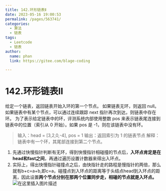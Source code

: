```yaml
---
title: 142.环形链表Ⅱ
date: 2023-05-16 19:00:53
permalink: /pages/563741/
categories: 
  - 算法
  - 链表
tags: 
  - Leetcode
  - 链表
author: 
  name: phan
  link: https://gitee.com/blage-coding

---
```

# 142.环形链表Ⅱ

给定一个链表，返回链表开始入环的第一个节点。 如果链表无环，则返回 null。如果链表中有某个节点，可以通过连续跟踪 next 指针再次到达，则链表中存在环。 为了表示给定链表中的环，评测系统内部使用整数 pos 来表示链表尾连接到链表中的位置（索引从 0 开始）。如果 pos 是 -1，则在该链表中没有环。

> 输入：head = [3,2,0,-4], pos = 1
> 输出：返回索引为 1 的链表节点
> 解释：链表中有一个环，其尾部连接到第二个节点。

1. 先通过快慢指针判断有无环，得到快慢指针相碰撞的节点后，**入环点肯定是在head和fast之间**，再通过遍历设置计数器来得出入环点。
2. 实际上，得出快慢指针碰撞点之后，由快指针走的路程是慢指针的两倍，那么就有b+c=a+b,即c=a，碰撞点到入环点的距离等于头结点head到入环点的距离，因此设置**两个节点分别在那两个位置同步走，相碰的节点就是入环点。**
![在这里插入图片描述](https://jsd.cdn.zzko.cn/gh/blage-coding/picx-images-hosting@master/20230516/cef9be77179b41cfb3e3f5a9fa80c91c.129j0ahaz1n4.webp?x-oss-process=image/watermark,type_d3F5LXplbmhlaQ,shadow_50,text_Q1NETiBA5LiA5ZuiIOeznw==,size_20,color_FFFFFF,t_70,g_se,x_16#pic_center)